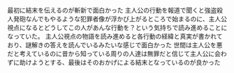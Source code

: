 最初に結末を伝えるのが斬新で面白かった
主人公の行動を報道で聞くと強盗殺人発砲なんでもやるような犯罪者像が浮かび上がるところで始まるのに、主人公視点になるとどうしてこの人があんな行動を？という気持ちで読み進めることになっていた。
主人公視点の物語を読み進めると各行動の経緯と真実が書かれており、謎解きの答えを読んでいるみたいな感じで面白かった
世間は主人公を悪だと考えているのに昔から知っている周りの人達は無罪だと信じて主人公に会わずに助けようとする、最後はそのおかげによる結末となっているのが良かった
